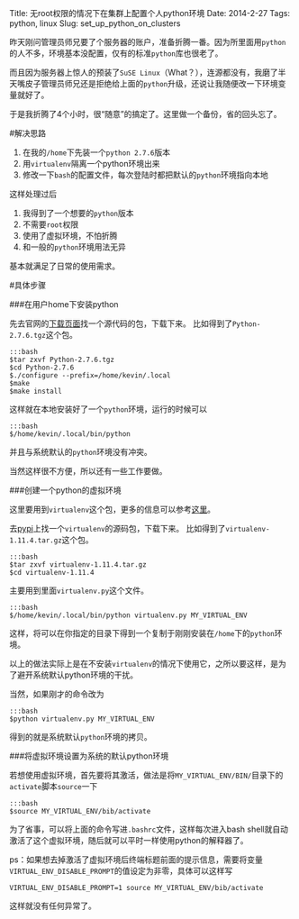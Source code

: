 Title: 无root权限的情况下在集群上配置个人python环境
Date: 2014-2-27
Tags: python, linux
Slug: set_up_python_on_clusters

昨天刚问管理员师兄要了个服务器的账户，准备折腾一番。因为所里面用`python`的人不多，环境基本没配置，仅有的标准`python`库也很老了。

而且因为服务器上惊人的预装了`SuSE Linux`（What？），连源都没有，我磨了半天嘴皮子管理员师兄还是拒绝给上面的`python`升级，还说让我随便改一下环境变量就好了。

于是我折腾了4个小时，很“随意”的搞定了。这里做一个备份，省的回头忘了。

#解决思路

1. 在我的`/home`下先装一个`python 2.7.6`版本
2. 用`virtualenv`隔离一个python环境出来
3. 修改一下`bash`的配置文件，每次登陆时都把默认的`python`环境指向本地

这样处理过后

1. 我得到了一个想要的`python`版本
2. 不需要`root`权限
3. 使用了虚拟环境，不怕折腾
4. 和一般的`python`环境用法无异

基本就满足了日常的使用需求。

#具体步骤

###在用户home下安装python

先去官网的[下载页面](http://www.python.org/download/releases/2.7.6/)找一个源代码的包，下载下来。
比如得到了`Python-2.7.6.tgz`这个包。
    
    :::bash
    $tar zxvf Python-2.7.6.tgz
    $cd Python-2.7.6
    $./configure --prefix=/home/kevin/.local
    $make
    $make install

这样就在本地安装好了一个`python`环境，运行的时候可以

    :::bash
    $/home/kevin/.local/bin/python

并且与系统默认的`python`环境没有冲突。

当然这样很不方便，所以还有一些工作要做。

###创建一个python的虚拟环境

这里要用到`virtualenv`这个包，更多的信息可以参考[这里]({filename}../python/enviromentsetup.md)。

去[pypi](https://pypi.python.org)上找一个`virtualenv`的源码包，下载下来。
比如得到了`virtualenv-1.11.4.tar.gz`这个包。

    :::bash
    $tar zxvf virtualenv-1.11.4.tar.gz
    $cd virtualenv-1.11.4

主要用到里面`virtualenv.py`这个文件。

    :::bash
    $/home/kevin/.local/bin/python virtualenv.py MY_VIRTUAL_ENV

这样，将可以在你指定的目录下得到一个复制于刚刚安装在`/home`下的`python`环境。

以上的做法实际上是在不安装`virtualenv`的情况下使用它，之所以要这样，是为了避开系统默认python环境的干扰。

当然，如果刚才的命令改为

    :::bash
    $python virtualenv.py MY_VIRTUAL_ENV

得到的就是系统默认`python`环境的拷贝。

###将虚拟环境设置为系统的默认python环境

若想使用虚拟环境，首先要将其激活，做法是将`MY_VIRTUAL_ENV/BIN/`目录下的`activate`脚本`source`一下

    :::bash
    $source MY_VIRTUAL_ENV/bib/activate

为了省事，可以将上面的命令写进`.bashrc`文件，这样每次进入bash shell就自动激活了这个虚拟环境，随后就可以平时一样使用python的解释器了。

ps：如果想去掉激活了虚拟环境后终端标题前面的提示信息，需要将变量`VIRTUAL_ENV_DISABLE_PROMPT`的值设定为非零，具体可以这样写

    VIRTUAL_ENV_DISABLE_PROMPT=1 source MY_VIRTUAL_ENV/bib/activate

这样就没有任何异常了。
